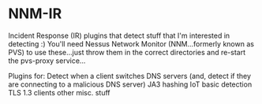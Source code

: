 # NNM-IR
Incident Response (IR) plugins that detect stuff that I'm interested in detecting :) You'll need Nessus Network Monitor (NNM...formerly known as PVS) to use these...just throw them in the correct directories and re-start the pvs-proxy service...

Plugins for:
Detect when a client switches DNS servers (and, detect if they are connecting to a malicious DNS server)
JA3 hashing
IoT basic detection
TLS 1.3 clients
other misc. stuff
